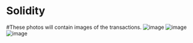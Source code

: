 # Solidity
#These photos will contain images of the transactions.
![image](https://github.com/michelleluque/Solidity/assets/121137263/a0572bb0-f800-41b8-8d3b-24cde9f866a1)
![image](https://github.com/michelleluque/Solidity/assets/121137263/0f299935-7027-45ff-af23-6337f596167e)
![image](https://github.com/michelleluque/Solidity/assets/121137263/2dd7eaba-39d7-476d-a526-beff30d7ace7)
